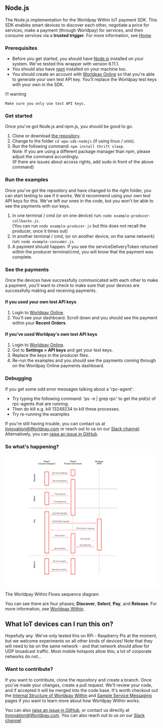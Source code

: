 ## Node.js
The Node.js implementation for the Worldpay Within IoT payment SDK. This SDK enables smart devices to discover each other, negotiate a price for services, make a payment (through Worldpay) for services, and then consume services via a **trusted trigger**. For more information, see [Home](index).

### Prerequisites

*   Before you get started, you should have [Node.js](https://nodejs.org/en/) installed on your system. We've tested this wrapper with version 6.11.1.
*   You should also have [npm](https://npmjs.com/) installed on your machine too.
*   You should create an account with [Worldpay Online](https://online.worldpay.com) so that you're able to generate your own test API key. You'll replace the Worldpay test keys with your own in the SDK. 

!!! warning
	
	Make sure you only use test API keys.

### Get started

Once you've got Node.js and npm.js, you should be good to go.

1.  Clone or download [the repository](https://github.com/WPTechInnovation/wpw-sdk-nodejs).
2.  Change to the folder `cd wpw-sdk-nodejs` (if using linux / unix).
3.  Run the following command: `npm install thrift sleep`.  
    Note: If you are using a different package manager than npm, please adjust the command accordingly.  
    (If there are issues about access rights, add sudo in front of the above command)

### Run the examples

Once you've got the repository and have changed to the right folder, you can start testing to see if it works. We'd recommend using your own test API keys for this. We've left our ones in the code, but you won't be able to see the payments with our keys.

1.  In one terminal / cmd (or on one device) run: `node example-producer-callbacks.js`.  
    (You can run `node example-producer.js` but this does not recall the producer, once it times out)
2.  In another terminal / cmd, (or on another device, on the same network) run: `node example-consumer.js`.
3.  A payment should happen. If you see the serviceDeliveryToken returned within the producer terminal/cmd, you will know that the payment was complete.

### See the payments

Once the devices have successfully communicated with each other to make a payment, you'll want to check to make sure that your devices are successfully making and receiving payments.

#### If you used your own test API keys

1.  Login to [Worldpay Online](https://online.worldpay.com).
2.  You'll see your dashboard. Scroll down and you should see the payment within your **Recent Orders**.

#### If you've used Worldpay's own test API keys

1.  Login to [Worldpay Online](http://online.worldpay.com).
2.  Got to **Settings > API keys** and get your test keys.
3.  Replace the keys in the producer files.
4.  Re-run the examples and you should see the payments coming through on the Worldpay Online payments dashboard.

### Debugging

If you get some odd error messages talking about a 'rpc-agent':

*   Try typing the following command: 'ps -e | grep rpc' to get the pid(s) of rpc-agents that are running.
*   Then do kill <pid> e.g. kill 13249234 to kill these processes.
*   Try re-running the examples

If you're still having trouble, you can contact us at [Innovation@Worldpay.com](mailto:innovation@worldpay.com) or reach out to us on our [Slack channel](iotpay.slack.com). Alternatively, you can [raise an issue in GitHub](https://github.com/WPTechInnovation/worldpay-within-sdk/issues).

### So what's happening?

![The Worldpay Within puzzle piece](images/architecture/Architecture1.png)
<figcaption>The Worldpay Within Flows sequence diagram</figcaption>

You can see there are four phases; **Discover**, **Select**, **Pay**, and **Release**. For more information, see [Worldpay Within](http://www.worldpaywithin.com).

## What IoT devices can I run this on?

Hopefully any. We've only tested this on RPi - Raspberry Pis at the moment, but we welcome experiments on all other kinds of devices! Note that they will need to be on the same network - and that network should allow for UDP broadcast traffic. Most mobile hotspots allow this; a lot of corporate networks do not...

### Want to contribute?

If you want to contribute, clone the repository and create a branch. Once you've made your changes, create a pull request. We'll review your code, and if accepted it will be merged into the code base. It's worth checkout out the [Internal Structure of Worldpay Within](internal-structure) and [Sample Service Messaging](sample-service-messaging) pages if you want to learn more about how Worldpay Within works.

You can also [raise an issue in GitHub](https://github.com/WPTechInnovation/worldpay-within-sdk/issues), or contact us directly at [Innovation@Worldpay.com](mailto:innovation@worldpay.com). You can also reach out to us on our [Slack channel](iotpay.slack.com).